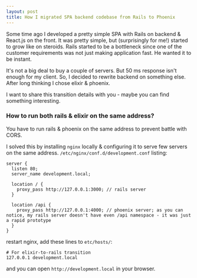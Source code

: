 ```yaml
---
layout: post
title: How I migrated SPA backend codebase from Rails to Phoenix
---
```


Some time ago I developed a pretty simple SPA with Rails on backend & React.js on the front. It was pretty simple, but (surprisingly for me!) started to grow like on steroids. Rails started to be a bottleneck since one of the customer requirements was not just making application fast. He wanted it to be instant.

It's not a big deal to buy a couple of servers. But 50 ms response isn't enough for my client. So, I decided to rewrite backend on something else. After long thinking I chose elixir & phoenix.

I want to share this transition details with you - maybe you can find something interesting.

### How to run both rails & elixir on the same address?

You have to run rails & phoenix on the same address to prevent battle with CORS.

I solved this by installing `nginx` locally & configuring it to serve few servers on the same address. `/etc/nginx/conf.d/development.conf` listing:

```
server {
  listen 80;
  server_name development.local;

  location / {
    proxy_pass http://127.0.0.1:3000; // rails server
  }

  location /api {
    proxy_pass http://127.0.0.1:4000; // phoenix server; as you can notice, my rails server doesn't have even /api namespace - it was just a rapid prototype
  }
}
```

restart nginx, add these lines to `etc/hosts/`:

```
# For elixir-to-rails transition
127.0.0.1 development.local
```

and you can open `http://development.local` in your browser.
